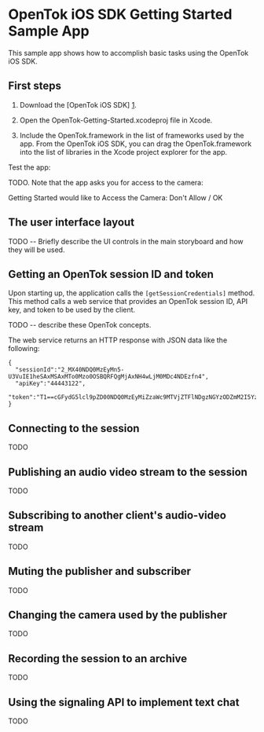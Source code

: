 OpenTok iOS SDK Getting Started Sample App
==========================================

This sample app shows how to accomplish basic tasks using the OpenTok iOS SDK.

First steps
-----------

1. Download the [OpenTok iOS SDK] [1].

2. Open the OpenTok-Getting-Started.xcodeproj file in Xcode.

3. Include the OpenTok.framework in the list of frameworks used by the app.
   From the OpenTok iOS SDK, you can drag the OpenTok.framework into the list of
   libraries in the Xcode project explorer for the app.

Test the app:

TODO. Note that the app asks you for access to the camera:

   Getting Started would like to Access the Camera: Don't Allow / OK

The user interface layout
-------------------------

TODO -- Briefly describe the UI controls in the main storyboard and how they will be used.

Getting an OpenTok session ID and token
---------------------------------------

Upon starting up, the application calls the `[getSessionCredentials]` method.
This method calls a web service that provides an OpenTok session ID, API key, and
token to be used by the client.

TODO -- describe these OpenTok concepts.

The web service returns an HTTP response with JSON data like the following:

    {
      "sessionId":"2_MX40NDQ0MzEyMn5-U3VuIE1heSAxMSAxMTo0Mzo0OSBQRFQgMjAxNH4wLjM0MDc4NDEzfn4",
      "apiKey":"44443122",
      "token":"T1==cGFydG5lcl9pZD00NDQ0MzEyMiZzaWc9MTVjZTFlNDgzNGYzODZmM2I5YzA4M2ZmMzQwODhiMDBmZTk1MWE4ZTpzZXNzaW9uX2lkPTJfTVg0ME5EUTBNekV5TW41LVUzVnVJRTFoZVNBeE1TQXhNVG8wTXpvME9TQlFSRlFnTWpBeE5INHdMak0wTURjNE5ERXpmbjQmY3JlYXRlX3RpbWU9MTQxNjQyNTQ2OCZub25jZT0wLjM5MTE1MzIwMzc4OTE0NDc1JnJvbGU9bW9kZXJhdG9yJmV4cGlyZV90aW1lPTE0MTY1MTE4Njg="
    }

Connecting to the session
-------------------------

TODO

Publishing an audio video stream to the session
-----------------------------------------------

TODO

Subscribing to another client's audio-video stream
--------------------------------------------------

TODO

Muting the publisher and subscriber
-----------------------------------

TODO

Changing the camera used by the publisher
-----------------------------------------

TODO

Recording the session to an archive
-----------------------------------

TODO

Using the signaling API to implement text chat
----------------------------------------------

TODO



[1]: https://tokbox.com/opentok/libraries/client/ios/
